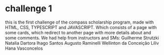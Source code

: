 # challenge 1
this is the first challenge of the compass scholarship program, made with HTML, CSS, TYPESCRIPT and JAVASCRIPT. 
Which consists of a page with some cards, which redirect to another page with more details about and some comments. 
We had help from instructors and SMs:
Guilherme Strutzki
Natalia Dartora
Ihago Santos
Augusto Raminelli
Wellinton da Conceição
Liliv Hana Vasconcelos
